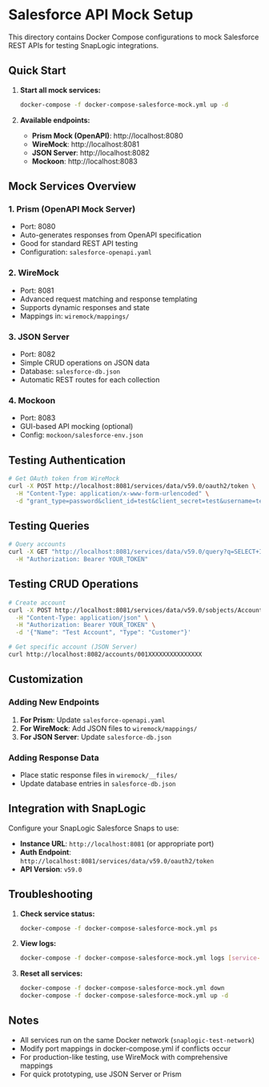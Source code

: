 # Salesforce API Mock Setup

This directory contains Docker Compose configurations to mock Salesforce REST APIs for testing SnapLogic integrations.

## Quick Start

1. **Start all mock services:**
   ```bash
   docker-compose -f docker-compose-salesforce-mock.yml up -d
   ```

2. **Available endpoints:**
   - **Prism Mock (OpenAPI)**: http://localhost:8080
   - **WireMock**: http://localhost:8081
   - **JSON Server**: http://localhost:8082
   - **Mockoon**: http://localhost:8083

## Mock Services Overview

### 1. Prism (OpenAPI Mock Server)
- Port: 8080
- Auto-generates responses from OpenAPI specification
- Good for standard REST API testing
- Configuration: `salesforce-openapi.yaml`

### 2. WireMock
- Port: 8081
- Advanced request matching and response templating
- Supports dynamic responses and state
- Mappings in: `wiremock/mappings/`

### 3. JSON Server
- Port: 8082
- Simple CRUD operations on JSON data
- Database: `salesforce-db.json`
- Automatic REST routes for each collection

### 4. Mockoon
- Port: 8083
- GUI-based API mocking (optional)
- Config: `mockoon/salesforce-env.json`

## Testing Authentication

```bash
# Get OAuth token from WireMock
curl -X POST http://localhost:8081/services/data/v59.0/oauth2/token \
  -H "Content-Type: application/x-www-form-urlencoded" \
  -d "grant_type=password&client_id=test&client_secret=test&username=test&password=test"
```

## Testing Queries

```bash
# Query accounts
curl -X GET "http://localhost:8081/services/data/v59.0/query?q=SELECT+Id,Name+FROM+Account" \
  -H "Authorization: Bearer YOUR_TOKEN"
```

## Testing CRUD Operations

```bash
# Create account
curl -X POST http://localhost:8081/services/data/v59.0/sobjects/Account \
  -H "Content-Type: application/json" \
  -H "Authorization: Bearer YOUR_TOKEN" \
  -d '{"Name": "Test Account", "Type": "Customer"}'

# Get specific account (JSON Server)
curl http://localhost:8082/accounts/001XXXXXXXXXXXXXXX
```

## Customization

### Adding New Endpoints

1. **For Prism**: Update `salesforce-openapi.yaml`
2. **For WireMock**: Add JSON files to `wiremock/mappings/`
3. **For JSON Server**: Update `salesforce-db.json`

### Adding Response Data

- Place static response files in `wiremock/__files/`
- Update database entries in `salesforce-db.json`

## Integration with SnapLogic

Configure your SnapLogic Salesforce Snaps to use:
- **Instance URL**: `http://localhost:8081` (or appropriate port)
- **Auth Endpoint**: `http://localhost:8081/services/data/v59.0/oauth2/token`
- **API Version**: `v59.0`

## Troubleshooting

1. **Check service status:**
   ```bash
   docker-compose -f docker-compose-salesforce-mock.yml ps
   ```

2. **View logs:**
   ```bash
   docker-compose -f docker-compose-salesforce-mock.yml logs [service-name]
   ```

3. **Reset all services:**
   ```bash
   docker-compose -f docker-compose-salesforce-mock.yml down
   docker-compose -f docker-compose-salesforce-mock.yml up -d
   ```

## Notes

- All services run on the same Docker network (`snaplogic-test-network`)
- Modify port mappings in docker-compose.yml if conflicts occur
- For production-like testing, use WireMock with comprehensive mappings
- For quick prototyping, use JSON Server or Prism
